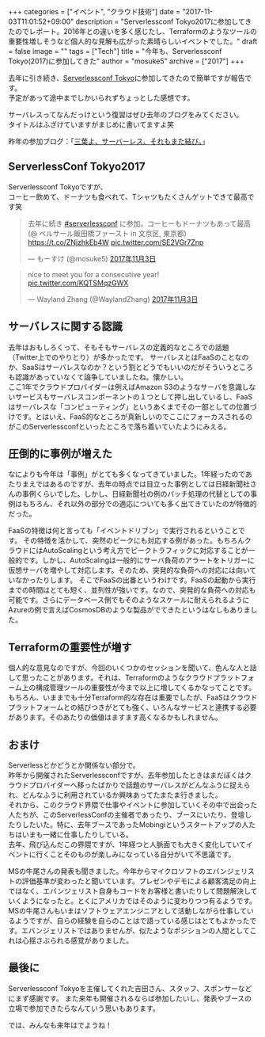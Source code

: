+++
categories = ["イベント", "クラウド技術"]
date = "2017-11-03T11:01:52+09:00"
description = "Serverlessconf Tokyo2017に参加してきたのでレポート。2016年との違いを多く感じたし、Terraformのようなツールの重要性増しそうなど個人的な見解も広がった素晴らしいイベントでした。"
draft = false
image = ""
tags = ["Tech"]
title = "今年も、Serverlessconf Tokyo(2017)に参加してきた"
author = "mosuke5"
archive = ["2017"]
+++

去年に引き続き、[Serverlessconf Tokyo](http://tokyo.serverlessconf.io/)に参加してきたので簡単ですが報告です。  
予定があって途中までしかいられずちょっとした感想です。

サーバレスってなんだっけという復習はぜひ去年のブログをみてください。  
タイトルはふざけていますがまじめに書いてますよ笑

昨年の参加ブログ：「[三葉よ、サーバーレス、それもまた結び。](https://blog.mosuke.tech/entry/2016/10/02/212420/)」

<!--more-->

## ServerlessConf Tokyo2017
Serverlessconf Tokyoですが、  
コーヒー飲めて、ドーナツも食べれて、Tシャツもたくさんゲットできて最高です笑
<blockquote class="twitter-tweet" data-lang="ja"><p lang="ja" dir="ltr">去年に続き <a href="https://twitter.com/hashtag/serverlessconf?src=hash&amp;ref_src=twsrc%5Etfw">#serverlessconf</a> に参加。コーヒーもドーナツもあって最高 (@ ベルサール飯田橋ファースト in 文京区, 東京都) <a href="https://t.co/ZNjzhkEb4W">https://t.co/ZNjzhkEb4W</a> <a href="https://t.co/SE2VGr7Znp">pic.twitter.com/SE2VGr7Znp</a></p>&mdash; もーすけ (@mosuke5) <a href="https://twitter.com/mosuke5/status/926267082735538177?ref_src=twsrc%5Etfw">2017年11月3日</a></blockquote>
<script async src="https://platform.twitter.com/widgets.js" charset="utf-8"></script>

<blockquote class="twitter-tweet" data-lang="ja"><p lang="en" dir="ltr">nice to meet you for a consecutive year! <a href="https://t.co/KQTSMqzGWX">pic.twitter.com/KQTSMqzGWX</a></p>&mdash; Wayland Zhang (@WaylandZhang) <a href="https://twitter.com/WaylandZhang/status/926320073416908801?ref_src=twsrc%5Etfw">2017年11月3日</a></blockquote>
<script async src="https://platform.twitter.com/widgets.js" charset="utf-8"></script>

## サーバレスに関する認識
去年はおもしろくって、そもそもサーバレスの定義的なところでの話題（Twitter上でのやりとり）が多かったです。
サーバレスとはFaaSのことなのか、SaaSはサーバレスなのか？という割とどうでもいいのだがそういうところも認識があっていなくて論争していましたね。懐かしい。  
ここ1年でクラウドプロバイダーは例えばAmazon S3のようなサーバを意識しないサービスもサーバレスコンポーネントの１つとして押し出しているし、FaaSはサーバレスな「コンピューティング」というあくまでその一部としての位置づけです。とはいえ、FaaS的なところが真新しいのでここにフォーカスされるのがこのServerlessconfといったところで落ち着いていたようにみえる。

## 圧倒的に事例が増えた
なによりも今年は「事例」がとても多くなってきていました。1年経ったのであたりまえではあるのですが、去年の時点では目立った事例としては日経新聞社さんの事例くらいでした。しかし、日経新聞社の例のバッチ処理の代替としての事例はもちろん、それ以外の部分での適応についても多く出てきていたのが特徴的だった。

FaaSの特徴は何と言っても「イベントドリブン」で実行されるということです。
その特徴を活かして、突然のピークにも対応する例があった。もちろんクラウドにはAutoScalingという考え方でピークトラフィックに対応することが一般的です。しかし、AutoScalingは一般的にサーバ負荷のアラートをトリガーに仮想サーバを増やして対応します。そのため、突発的な負荷への対応には向いていなかったりします。
そこでFaaSの出番というわけです。FaaSの起動から実行までの時間はとても短く、並列性が強いです。なので、突発的な負荷への対応も可能です。さらにデータベース側でもそのようなスケールに耐えられるようにAzureの例で言えばCosmosDBのような製品がでてきたというはなしもありました。

## Terraformの重要性が増す
個人的な意見なのですが、今回のいくつかのセッションを聞いて、色んな人と話して思ったことがあります。それは、Terraformのようなクラウドプラットフォーム上の構成管理ツールの重要性が今まで以上に増してくるかなってことです。もちろん、いままでも十分Terraform的な存在は重要でしたが、FaaSはクラウドプラットフォームとの結びつきがとても強く、いろんなサービスと連携する必要があります。そのあたりの価値はますます高くなるかもしれません。

## おまけ
Serverlessとかどうとか関係ない部分で。  
昨年から開催されたServerlessconfですが、去年参加したときはまだぼくはクラウドプロバイダーへ移ったばかりで話題のサーバレスがどんなふうに捉えられ、どんなふうに利用されているか興味あってたまたま行きました。  
それから、このクラウド界隈で仕事やイベントに参加していくその中で出会った人たちが、このServerlessConfの主催者であったり、ブースにいたり、登壇したりしたいた。特に、去年ブースであったMobingiというスタートアップの人たちはいまも一緒に仕事したりしている。  
去年、飛び込んだこの界隈ですが、1年経つと人脈面でも大きく変化していてイベントに行くことそのものが楽しみになっている自分がいて不思議です。

MSの牛尾さんの発表も聞きました。今年からマイクロソフトのエバンジェリストの評価基準が変わったと聞いています。プレゼンやデモによる顧客満足の向上ではなく、エバンジェリスト自身もコードをお客様と書いたりして問題解決していくようになったと。とくにアメリカではそのように変わりつつ有るようです。MSの牛尾さんもいまはソフトウェアエンジニアとして活動しながら仕事しているようですが、自らの経験を自らのことはで語っている感じはとてもよかったです。エバンジェリストではありませんが、似たようなポジションの人間としてこれは心揺さぶられる感覚がありました。

## 最後に
Serverlessconf Tokyoを主催してくれた吉田さん、スタッフ、スポンサーなどにまず感謝です。
また来年も開催されるならば参加したいし、発表やブースの立場で参加できたらなんていう思いもあります。

では、みんなも来年はでようね！